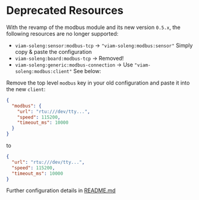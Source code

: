 # Deprecated Resources

With the revamp of the modbus module and its new version `0.5.x`, the following resources are no longer supported:

- `viam-soleng:sensor:modbus-tcp` -> `"viam-soleng:modbus:sensor"` Simply copy & paste the configuration
- `viam-soleng:board:modbus-tcp` -> Removed!
- `viam-soleng:generic:modbus-connection` -> Use `"viam-soleng:modbus:client"` See below:

Remove the top level `modbus` key in your old configuration and paste it into the new `client`:

```json
{
  "modbus": {
    "url": "rtu:///dev/tty...",
    "speed": 115200,
    "timeout_ms": 10000
  }
}
```

to

```json
{
  "url": "rtu:///dev/tty...",
  "speed": 115200,
  "timeout_ms": 10000
}
```

Further configuration details in [README.md](./README.md)
